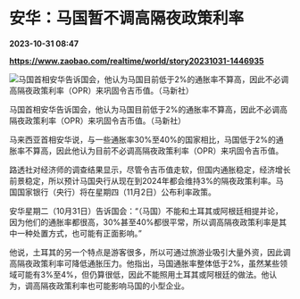 # 安华：马国暂不调高隔夜政策利率

**2023-10-31 08:47**

**https://www.zaobao.com/realtime/world/story20231031-1446935**

![马国首相安华告诉国会，他认为马国目前低于2%的通胀率不算高，因此不必调高隔夜政策利率（OPR）来巩固令吉币值。（马新社）](https://static.zaobao.com/s3fs-public/styles/article_large_full/public/articles/2023/10/31/FW1337367KL0431102023DEWANRAKYAT.jpg?itok=82-EAbfk "马国首相安华告诉国会，他认为马国目前低于2%的通胀率不算高，因此不必调高隔夜政策利率（OPR）来巩固令吉币值。（马新社）")

马国首相安华告诉国会，他认为马国目前低于2%的通胀率不算高，因此不必调高隔夜政策利率（OPR）来巩固令吉币值。（马新社）

马来西亚首相安华说，与一些通胀率30%至40%的国家相比，马国低于2%的通胀率不算高，因此他认为目前不必调高隔夜政策利率（OPR）来巩固令吉币值。

路透社对经济师的调查结果显示，尽管令吉币值走软，但国内通胀稳定，经济增长前景稳定，所以预计马国央行从现在到2024年都会维持3%的隔夜政策利率。马国国家银行（央行）将在星期四（11月2日）公布利率政策。

安华星期二（10月31日）告诉国会：“（马国）不能和土耳其或阿根廷相提并论，因为他们的通胀率都很高，30%甚至40%都很平常，所以调高隔夜政策利率是其中一种处置方式，也可能有正面影响。”

他说，土耳其的另一个特点是游客很多，所以可通过旅游业吸引大量外资，因此调高隔夜政策利率可降低通胀压力。他指出，马国通胀率整体低于2%，虽然某些领域可能有3%至4%，但仍算很低，因此不能照用土耳其或阿根廷的做法。他认为，调高隔夜政策利率也可能影响马国的小型企业。